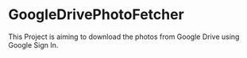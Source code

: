 # GoogleDrivePhotoFetcher
This Project is aiming to download the photos from Google Drive using Google Sign In.
